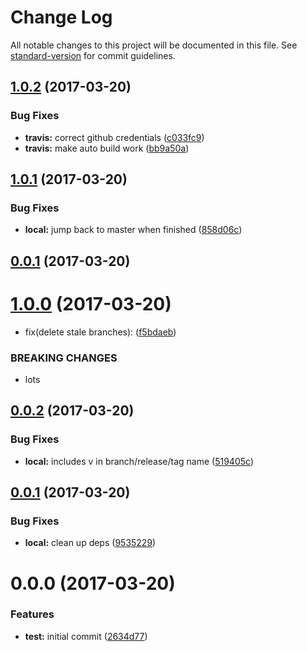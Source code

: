 # Change Log

All notable changes to this project will be documented in this file. See [standard-version](https://github.com/conventional-changelog/standard-version) for commit guidelines.

<a name="1.0.2"></a>
## [1.0.2](https://github.com/joefraley/meridian-git-commits/compare/v1.0.1...v1.0.2) (2017-03-20)


### Bug Fixes

* **travis:** correct github credentials ([c033fc9](https://github.com/joefraley/meridian-git-commits/commit/c033fc9))
* **travis:** make auto build work ([bb9a50a](https://github.com/joefraley/meridian-git-commits/commit/bb9a50a))



<a name="1.0.1"></a>
## [1.0.1](https://github.com/joefraley/meridian-git-commits/compare/v1.0.0...v1.0.1) (2017-03-20)


### Bug Fixes

* **local:** jump back to master when finished ([858d06c](https://github.com/joefraley/meridian-git-commits/commit/858d06c))



<a name="0.0.1"></a>
## [0.0.1](https://github.com/joefraley/meridian-git-commits/compare/v0.0.1...0.0.1) (2017-03-20)



<a name="1.0.0"></a>
# [1.0.0](https://github.com/joefraley/meridian-git-commits/compare/v0.0.2...v1.0.0) (2017-03-20)


* fix(delete stale branches): ([f5bdaeb](https://github.com/joefraley/meridian-git-commits/commit/f5bdaeb))


### BREAKING CHANGES

* lots



<a name="0.0.2"></a>
## [0.0.2](https://github.com/joefraley/meridian-git-commits/compare/v0.0.1...v0.0.2) (2017-03-20)


### Bug Fixes

* **local:** includes v in branch/release/tag name ([519405c](https://github.com/joefraley/meridian-git-commits/commit/519405c))



<a name="0.0.1"></a>
## [0.0.1](https://github.com/joefraley/meridian-git-commits/compare/v0.0.0...v0.0.1) (2017-03-20)


### Bug Fixes

* **local:** clean up deps ([9535229](https://github.com/joefraley/meridian-git-commits/commit/9535229))



<a name="0.0.0"></a>
# 0.0.0 (2017-03-20)


### Features

* **test:** initial commit ([2634d77](https://github.com/joefraley/meridian-git-commits/commit/2634d77))
